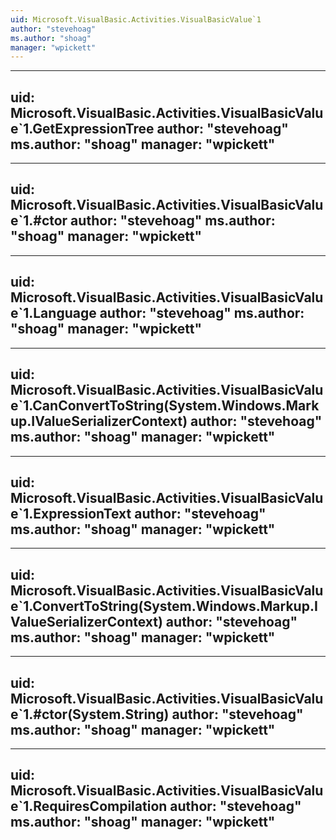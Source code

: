 ```yaml
---
uid: Microsoft.VisualBasic.Activities.VisualBasicValue`1
author: "stevehoag"
ms.author: "shoag"
manager: "wpickett"
---
```


---
uid: Microsoft.VisualBasic.Activities.VisualBasicValue`1.GetExpressionTree
author: "stevehoag"
ms.author: "shoag"
manager: "wpickett"
---

---
uid: Microsoft.VisualBasic.Activities.VisualBasicValue`1.#ctor
author: "stevehoag"
ms.author: "shoag"
manager: "wpickett"
---

---
uid: Microsoft.VisualBasic.Activities.VisualBasicValue`1.Language
author: "stevehoag"
ms.author: "shoag"
manager: "wpickett"
---

---
uid: Microsoft.VisualBasic.Activities.VisualBasicValue`1.CanConvertToString(System.Windows.Markup.IValueSerializerContext)
author: "stevehoag"
ms.author: "shoag"
manager: "wpickett"
---

---
uid: Microsoft.VisualBasic.Activities.VisualBasicValue`1.ExpressionText
author: "stevehoag"
ms.author: "shoag"
manager: "wpickett"
---

---
uid: Microsoft.VisualBasic.Activities.VisualBasicValue`1.ConvertToString(System.Windows.Markup.IValueSerializerContext)
author: "stevehoag"
ms.author: "shoag"
manager: "wpickett"
---

---
uid: Microsoft.VisualBasic.Activities.VisualBasicValue`1.#ctor(System.String)
author: "stevehoag"
ms.author: "shoag"
manager: "wpickett"
---

---
uid: Microsoft.VisualBasic.Activities.VisualBasicValue`1.RequiresCompilation
author: "stevehoag"
ms.author: "shoag"
manager: "wpickett"
---
